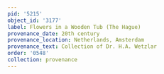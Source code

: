 ```yaml
---
pid: '5215'
object_id: '3177'
label: Flowers in a Wooden Tub (The Hague)
provenance_date: 20th century
provenance_location: Netherlands, Amsterdam
provenance_text: Collection of Dr. H.A. Wetzlar
order: '0548'
collection: provenance
---
```

